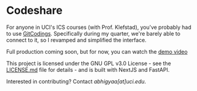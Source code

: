 # Codeshare

For anyone in UCI's ICS courses (with Prof. Klefstad), you've probably had to use [GitCodings](https://gitcodings.com). Specifically during my quarter, we're barely able to connect to it, so I revamped and simplified the interface. 

Full production coming soon, but for now, you can watch the [demo video](https://streamable.com/5t5xy1)

This project is licensed under the GNU GPL v3.0 License - see the [LICENSE.md](LICENSE.md) file for details - and is built with NextJS and FastAPI.

Interested in contributing? Contact _abhigyaa[at]uci.edu_.